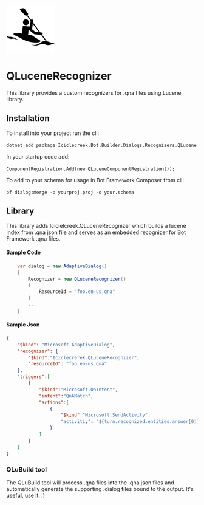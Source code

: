 ![icon](icon.png)

# QLuceneRecognizer
This library provides a custom recognizers for .qna files using Lucene library.

## Installation
To install into your project run the cli:

```dotnet add package Iciclecreek.Bot.Builder.Dialogs.Recognizers.QLucene```

In your startup code add:

```ComponentRegistration.Add(new QLuceneComponentRegistration());```

To add to your schema for usage in Bot Framework Composer from cli:

```bf dialog:merge -p yourproj.proj -o your.schema```

## Library
This library adds Icicielcreek.QLuceneRecognizer which builds a lucene index from .qna json file and serves as an embedded
recognizer for Bot Framework .qna files.


#### Sample Code
```C#
    var dialog = new AdaptiveDialog()
    {
        Recognizer = new QLuceneRecognizer()
        {
            ResourceId = "foo.en-us.qna"
        }
        ...
    }
```

#### Sample Json

```json
{
    "$kind": "Microsoft.AdaptiveDialog",
    "recognizer": {
        "$kind":"Iciclecrerek.QLuceneRecognizer",
        "resourceId": "foo.en-us.qna"
    },
    "triggers":[
        {
            "$kind":"Microsoft.OnIntent",
            "intent":"QnAMatch",
            "actions":[
                {
                    "$kind":"Microsoft.SendActivity"
                    "activitiy": "${turn.recognized.entities.answer[0]}"
                }
            ]
        }
    ]
}
```

### QLuBuild tool
The QLuBuild tool will process .qna files into the .qna.json files and automatically generate the supporting .dialog files
bound to the output.  It's useful, use it. :)

